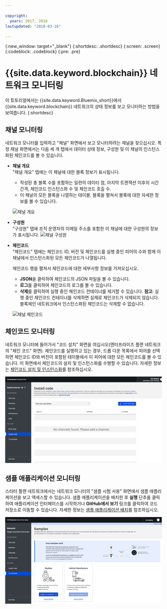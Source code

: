 ```yaml
---

copyright:
  years: 2017, 2018
lastupdated: "2018-03-16"

---
```


{:new_window: target="_blank"}
{:shortdesc: .shortdesc}
{:screen: .screen}
{:codeblock: .codeblock}
{:pre: .pre}

# {{site.data.keyword.blockchain}} 네트워크 모니터링

이 튜토리얼에서는 {{site.data.keyword.Bluemix_short}}에서 {{site.data.keyword.blockchain}} 네트워크의 상태 정보를 보고 모니터하는 방법을 보여줍니다.
{:shortdesc}


## 채널 모니터링

네트워크 모니터를 입력하고 "채널" 화면에서 보고 모니터하려는 채널을 찾으십시오.  특정 채널 화면에서는 다음 세 개 탭에서 데이터 상태 정보, 구성원 및 이 채널의 인스턴스화된 체인코드를 볼 수 있습니다.

* **채널 개요**  
  "채널 개요" 탭에는 이 채널에 대한 블록 정보가 표시됩니다.
    * 작성된 총 블록 수를 포함하는 일련의 데이터 점, 마지막 트랜잭션 이후의 시간 간격, 체인코드 인스턴스화 수 및 체인코드 호출 수.
    * 이 채널의 모든 블록을 나열하는 테이블. 블록을 펼쳐서 블록에 대한 자세한 정보를 볼 수 있습니다.  

  ![채널 개요](../images/channel_overview_detail.png "채널 개요")  

* **구성원**  
  "구성원" 탭에 조직 운영자의 이메일 주소를 포함한 이 채널에 대한 구성원의 정보가 표시됩니다.
  ![채널 구성원](../images/channel_members.png "채널 구성원")  

* **체인코드**  
  "체인코드" 탭에는 체인코드 ID, 버전 및 체인코드를 실행 중인 피어의 수와 함께 이 채널에서 인스턴스화된 모든 체인코드가 나열됩니다.   

  체인코드 행을 펼쳐서 체인코드에 대한 세부사항 정보를 가져오십시오.  
    * **JSON**을 클릭하여 체인코드의 JSON 파일을 볼 수 있습니다.
    * **로그**를 클릭하여 체인코드의 로그를 볼 수 있습니다.
    * **삭제**를 클릭하여 실행 중인 체인코드 컨테이너를 제거할 수 있습니다.
    **참고**: 실행 중인 체인코드 컨테이너를 삭제하면 실제로 체인코드가 삭제되지 않습니다. 블록체인 네트워크에서 인스턴스화된 체인코드는 삭제할 수 없습니다.

  ![채널 체인코드](../images/channel_chaincode.png "채널 체인코드")


## 체인코드 모니터링

네트워크 모니터에 들어가서 "코드 설치" 화면을 여십시오(엔터프라이즈 플랜 네트워크의 "체인 코드" 화면). 체인코드를 실행하고 있는 경우, 드롭 다운 목록에서 피어를 선택하면 체인코드 ID와 버전이 포함된 테이블에서 이 피어에 대한 모든 체인코드를 볼 수 있습니다. 이 화면에서 체인코드의 설치 및 인스턴스화를 수행할 수 있습니다. 자세한 정보는 [체인코드 설치 및 인스턴스화](install_instantiate_chaincode.html)를 참조하십시오.

  ![체인코드](../images/chaincode_install_overview.png "체인코드")


## 샘플 애플리케이션 모니터링

스타터 플랜 네트워크에서는 네트워크 모니터의 "샘플 시험 사용" 화면에서 샘플 애플리케이션을 보고 액세스할 수 있습니다. 샘플 애플리케이션을 배치한 후 **실행** 단추를 클릭하여 애플리케이션 인터페이스를 시작하거나 **GitHub에서 보기** 링크를 클릭하여 코드 저장소로 이동할 수 있습니다. 자세한 정보는 [샘플 애플리케이션 배치](prebuilt_samples.html)를 참조하십시오.

  ![샘플 애플리케이션](../images/sampleappflow0.png "샘플 애플리케이션")
